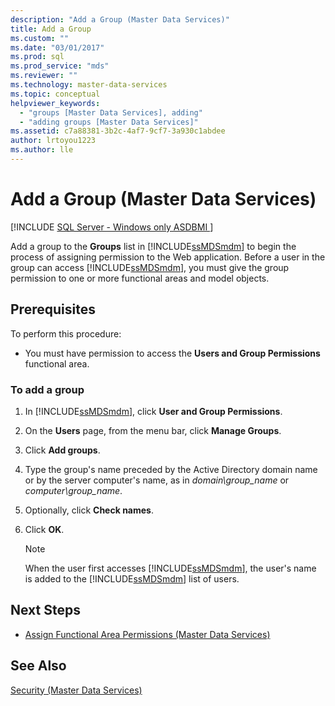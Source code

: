 ```yaml
---
description: "Add a Group (Master Data Services)"
title: Add a Group
ms.custom: ""
ms.date: "03/01/2017"
ms.prod: sql
ms.prod_service: "mds"
ms.reviewer: ""
ms.technology: master-data-services
ms.topic: conceptual
helpviewer_keywords: 
  - "groups [Master Data Services], adding"
  - "adding groups [Master Data Services]"
ms.assetid: c7a88381-3b2c-4af7-9cf7-3a930c1abdee
author: lrtoyou1223
ms.author: lle
---
```

# Add a Group (Master Data Services)

[!INCLUDE [SQL Server - Windows only ASDBMI  ](../includes/applies-to-version/sql-windows-only-asdbmi.md)]

  Add a group to the **Groups** list in [!INCLUDE[ssMDSmdm](../includes/ssmdsmdm-md.md)] to begin the process of assigning permission to the Web application. Before a user in the group can access [!INCLUDE[ssMDSmdm](../includes/ssmdsmdm-md.md)], you must give the group permission to one or more functional areas and model objects.  
  
## Prerequisites  
 To perform this procedure:  
  
-   You must have permission to access the **Users and Group Permissions** functional area.  
  
### To add a group  
  
1.  In [!INCLUDE[ssMDSmdm](../includes/ssmdsmdm-md.md)], click **User and Group Permissions**.  
  
2.  On the **Users** page, from the menu bar, click **Manage Groups**.  
  
3.  Click **Add groups**.  
  
4.  Type the group's name preceded by the Active Directory domain name or by the server computer's name, as in *domain\group_name* or *computer\group_name*.  
  
5.  Optionally, click **Check names**.  
  
6.  Click **OK**.  
  
    > [!NOTE]  
    >  When the user first accesses [!INCLUDE[ssMDSmdm](../includes/ssmdsmdm-md.md)], the user's name is added to the [!INCLUDE[ssMDSmdm](../includes/ssmdsmdm-md.md)] list of users.  
  
## Next Steps  
  
-   [Assign Functional Area Permissions &#40;Master Data Services&#41;](../master-data-services/assign-functional-area-permissions-master-data-services.md)  
  
## See Also  
 [Security &#40;Master Data Services&#41;](../master-data-services/security-master-data-services.md)  
  
  
